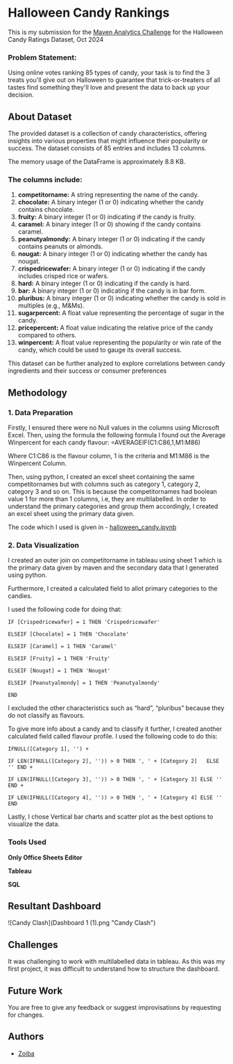 
# Halloween Candy Rankings

This is my submission for the [Maven Analytics Challenge](https://mavenanalytics.io/challenges/maven-halloween-challenge/701f06a2-a19b-41e9-95d3-37a0dcc5492f) for the Halloween Candy Ratings Dataset, Oct 2024

### Problem Statement: 
 
Using online votes ranking 85 types of candy, your task is to find the 3 treats you'll give out on Halloween to guarantee that trick-or-treaters of all tastes find something they'll love and present the data to back up your decision.
## About Dataset

The provided dataset is a collection of candy characteristics, offering insights into various properties that might influence their popularity or success. The dataset consists of 85 entries and includes 13 columns.

The memory usage of the DataFrame is approximately 8.8 KB.

### The columns include:
1. **competitorname:** A string representing the name of the candy.
2. **chocolate:** A binary integer (1 or 0) indicating whether the candy contains chocolate.
3. **fruity:** A binary integer (1 or 0) indicating if the candy is fruity.
4. **caramel:** A binary integer (1 or 0) showing if the candy contains caramel.
5. **peanutyalmondy:** A binary integer (1 or 0) indicating if the candy contains peanuts or almonds.
6. **nougat:** A binary integer (1 or 0) indicating whether the candy has nougat.
7. **crispedricewafer:** A binary integer (1 or 0) indicating if the candy includes crisped rice or wafers.
8. **hard:** A binary integer (1 or 0) indicating if the candy is hard.
9. **bar:** A binary integer (1 or 0) indicating if the candy is in bar form.
10. **pluribus:** A binary integer (1 or 0) indicating whether the candy is sold in multiples (e.g., M&Ms).
11. **sugarpercent:** A float value representing the percentage of sugar in the candy.
12. **pricepercent:** A float value indicating the relative price of the candy compared to others.
13. **winpercent:** A float value representing the popularity or win rate of the candy, which could be used to gauge its overall success.

This dataset can be further analyzed to explore correlations between candy ingredients and their success or consumer preferences
## Methodology

### 1. Data Preparation
Firstly, I ensured there were no Null values in the columns using Microsoft Excel. Then, using the formula the following formula I found out the Average Winpercent for each candy flavour: =AVERAGEIF(C1:C86,1,M1:M86)

Where C1:C86 is the flavour column, 1 is the criteria and M1:M86 is the Winpercent Column.

Then, using python, I created an excel sheet containing the same competitornames but with columns such as category 1, category 2, category 3 and so on. This is because the competitornames had boolean value 1 for more than 1 columns, i.e, they are multilabelled. In order to understand the primary categories and group them accordingly, I created an excel sheet using the primary data given.

The code which I used is given in - [halloween_candy.ipynb](https://github.com/abioz-aiz/halloween_candy_ranking/blob/main/halloween_candy.ipynb)


### 2. Data Visualization
I created an outer join on competitorname in tableau using sheet 1 which is the primary data given by maven and the secondary data that I generated using python.

Furthermore, I created a calculated field to allot primary categories to the candies.

I used the following code for doing that:


    IF [Crispedricewafer] = 1 THEN 'Crispedricewafer'

    ELSEIF [Chocolate] = 1 THEN 'Chocolate'

    ELSEIF [Caramel] = 1 THEN 'Caramel'

    ELSEIF [Fruity] = 1 THEN 'Fruity'

    ELSEIF [Nougat] = 1 THEN 'Nougat'

    ELSEIF [Peanutyalmondy] = 1 THEN 'Peanutyalmondy'

    END

I excluded the other characteristics such as “hard”, “pluribus” because they do not classify as flavours.

To give more info about a candy and to classify it further, I created another calculated field called flavour profile. I used the following code to do this:

    IFNULL([Category 1], '') +

    IF LEN(IFNULL([Category 2], '')) > 0 THEN ', ' + [Category 2]   ELSE '' END +

    IF LEN(IFNULL([Category 3], '')) > 0 THEN ', ' + [Category 3] ELSE '' END +

    IF LEN(IFNULL([Category 4], '')) > 0 THEN ', ' + [Category 4] ELSE '' END

Lastly, I chose Vertical bar charts and scatter plot as the best options to visualize the data.
### Tools Used

**Only Office Sheets Editor**

**Tableau**

**SQL**

## Resultant Dashboard

![Candy Clash](Dashboard 1 (1).png "Candy Clash")
## Challenges

It was challenging to work with multilabelled data in tableau. As this was my first project, it was difficult to understand how to structure the dashboard. 
## Future Work

You are free to give any feedback or suggest improvisations by requesting for changes. 
## Authors

- [Zoiba](https://github.com/abioz-aiz)

